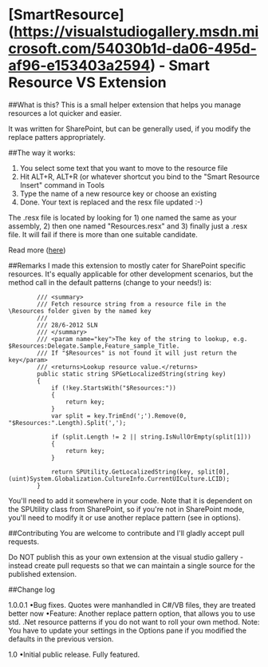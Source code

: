# [SmartResource] (https://visualstudiogallery.msdn.microsoft.com/54030b1d-da06-495d-af96-e153403a2594) - Smart Resource VS Extension


##What is this?
 This is a small helper extension that helps you manage resources a lot quicker and easier. 

 It was written for SharePoint, but can be generally used, if you modify the replace patters appropriately. 


##The way it works:
 1. You select some text that you want to move to the resource file
 2. Hit ALT+R, ALT+R (or whatever shortcut you bind to the "Smart Resource Insert" command in Tools
 3. Type the name of a new resource key or choose an existing
 4. Done. Your text is replaced and the resx file updated :-)

 The .resx file is located by looking for 1) one named the same as your assembly, 2) then one named "Resources.resx" and 3) finally just a .resx file. It will fail if there is more than one suitable candidate.


Read more ([here](http://soerennielsen.wordpress.com/2014/02/20/announcing-smart-resource-vs2013-extension/)) 
 

##Remarks
I made this extension to mostly cater for SharePoint specific resources. It's equally applicable for other development scenarios, but the method call in the default patterns (change to your needs!) is:
```
        /// <summary>
        /// Fetch resource string from a resource file in the \Resources folder given by the named key
        ///
        /// 28/6-2012 SLN
        /// </summary>
        /// <param name="key">The key of the string to lookup, e.g. $Resources:Delegate.Sample,Feature_sample_Title.
        /// If "$Resources" is not found it will just return the key</param>
        /// <returns>Lookup resource value.</returns>
        public static string SPGetLocalizedString(string key)
        {
            if (!key.StartsWith("$Resources:"))
            {
                return key;
            }
            var split = key.TrimEnd(';').Remove(0, "$Resources:".Length).Split(',');

            if (split.Length != 2 || string.IsNullOrEmpty(split[1]))
            {
                return key;
            }

            return SPUtility.GetLocalizedString(key, split[0], (uint)System.Globalization.CultureInfo.CurrentUICulture.LCID);
        }
```
You'll need to add it somewhere in your code. Note that it is dependent on the SPUtility class from SharePoint, so if you're not in SharePoint mode, you'll need to modify it or use another replace pattern (see in options).


##Contributing
You are welcome to contribute and I'll gladly accept pull requests.

Do NOT publish this as your own extension at the visual studio gallery - instead create pull requests so that we can maintain a single source for the published extension.


##Change log

1.0.0.1
•Bug fixes. Quotes were manhandled in C#/VB files, they are treated better now 
•Feature: Another replace pattern option, that allows you to use std. .Net resource patterns if you do not want to roll your own method. Note: You have to update your settings in the Options pane if you modified the defaults in the previous version. 

1.0
•Initial public release. Fully featured. 



